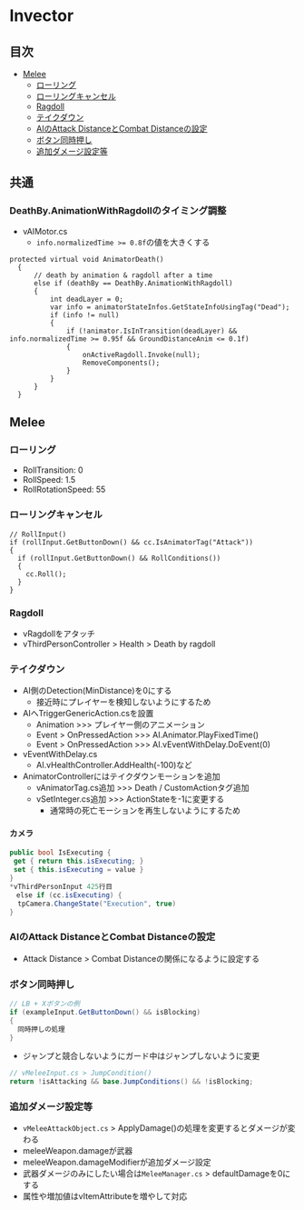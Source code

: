 # Invector

## 目次

- [Melee](#melee)
  - [ローリング](#ローリング)
  - [ローリングキャンセル](#ローリングキャンセル)
  - [Ragdoll](#ragdoll)
  - [テイクダウン](#テイクダウン)
  - [AIのAttack DistanceとCombat Distanceの設定](#aiのattack-distanceとcombat-distanceの設定)
  - [ボタン同時押し](#ボタン同時押し)
  - [追加ダメージ設定等](#追加ダメージ設定等)

## 共通

### DeathBy.AnimationWithRagdollのタイミング調整

- vAIMotor.cs
  - `info.normalizedTime >= 0.8f`の値を大きくする

``` cs[vAIMotor.cs]
protected virtual void AnimatorDeath()
  {
      // death by animation & ragdoll after a time
      else if (deathBy == DeathBy.AnimationWithRagdoll)
      {
          int deadLayer = 0;
          var info = animatorStateInfos.GetStateInfoUsingTag("Dead");
          if (info != null)
          {
              if (!animator.IsInTransition(deadLayer) && info.normalizedTime >= 0.95f && GroundDistanceAnim <= 0.1f)
              {                      
                  onActiveRagdoll.Invoke(null);
                  RemoveComponents();
              }
          }
      }
  }
```

## Melee

### ローリング

- RollTransition: 0
- RollSpeed: 1.5
- RollRotationSpeed: 55

### ローリングキャンセル

``` cs[vThirdPersonInput.cs]
// RollInput()
if (rollInput.GetButtonDown() && cc.IsAnimatorTag("Attack"))
{
  if (rollInput.GetButtonDown() && RollConditions())
  {
    cc.Roll();
  }
}
```

### Ragdoll

- vRagdollをアタッチ
- vThirdPersonController > Health > Death by ragdoll

### テイクダウン

- AI側のDetection(MinDistance)を0にする
  - 接近時にプレイヤーを検知しないようにするため
- AIへTriggerGenericAction.csを設置
  - Animation >>> プレイヤー側のアニメーション
  - Event > OnPressedAction >>> AI.Animator.PlayFixedTime()
  - Event > OnPressedAction >>> AI.vEventWithDelay.DoEvent(0)
- vEventWithDelay.cs
  - AI.vHealthController.AddHealth(-100)など
- AnimatorControllerにはテイクダウンモーションを追加
  - vAnimatorTag.cs追加 >>> Death / CustomActionタグ追加
  - vSetInteger.cs追加 >>> ActionStateを-1に変更する
    - 通常時の死亡モーションを再生しないようにするため

#### カメラ

``` vThirdPersonController.cs
public bool IsExecuting {
 get { return this.isExecuting; }
 set { this.isExecuting = value }
}  
*vThirdPersonInput 425行目 
　else if (cc.isExecuting) {
  tpCamera.ChangeState("Execution", true)
}
```

### AIのAttack DistanceとCombat Distanceの設定

- Attack Distance > Combat Distanceの関係になるように設定する

### ボタン同時押し

``` SameButton.cs
// LB + Xボタンの例
if (exampleInput.GetButtonDown() && isBlocking)
{
  同時押しの処理
}
```

- ジャンプと競合しないようにガード中はジャンプしないように変更

``` vMeleeInput.cs
// vMeleeInput.cs > JumpCondition()
return !isAttacking && base.JumpConditions() && !isBlocking;
```

### 追加ダメージ設定等

- `vMeleeAttackObject.cs` > ApplyDamage()の処理を変更するとダメージが変わる
- meleeWeapon.damageが武器
- meleeWeapon.damageModifierが追加ダメージ設定
- 武器ダメージのみにしたい場合は`MeleeManager.cs` > defaultDamageを0にする
- 属性や増加値はvItemAttributeを増やして対応
